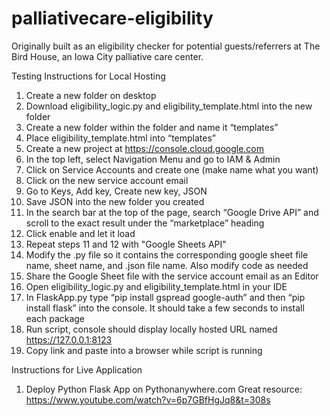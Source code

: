 # palliativecare-eligibility
Originally built as an eligibility checker for potential guests/referrers at The Bird House, an Iowa City palliative care center.

Testing Instructions for Local Hosting

1. Create a new folder on desktop
2. Download eligibility_logic.py and eligibility_template.html into the new folder
3. Create a new folder within the folder and name it “templates”
4. Place eligibility_template.html into “templates”
5. Create a new project at https://console.cloud.google.com
6. In the top left, select Navigation Menu and go to IAM & Admin
7. Click on Service Accounts and create one (make name what you want)
8. Click on the new service account email
9. Go to Keys, Add key, Create new key, JSON
10. Save JSON into the new folder you created
11. In the search bar at the top of the page, search “Google Drive API” and scroll to the exact result under the “marketplace” heading
12. Click enable and let it load
13. Repeat steps 11 and 12 with "Google Sheets API"
14. Modify the .py file so it contains the corresponding google sheet file name, sheet name, and .json file name. Also modify code as needed
15. Share the Google Sheet file with the service account email as an Editor
16. Open eligibility_logic.py and eligibility_template.html in your IDE
17. In FlaskApp.py type “pip install gspread google-auth” and then “pip install flask” into the console. It should take a few seconds to install each package
18. Run script, console should display locally hosted URL named https://127.0.0.1:8123
19. Copy link and paste into a browser while script is running


Instructions for Live Application

1. Deploy Python Flask App on Pythonanywhere.com
Great resource: https://www.youtube.com/watch?v=6p7GBfHgJq8&t=308s

